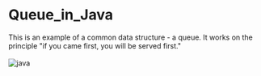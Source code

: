 # Queue_in_Java
This is an example of a common data structure - a queue. It works on the principle "if you came first, you will be served first."
<br>
<br>
![java](https://user-images.githubusercontent.com/78618492/135661370-224f524d-3ed6-4631-8c33-6ae7acb5628e.jpg)
